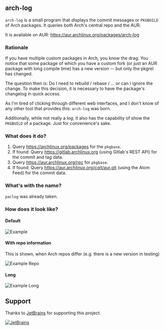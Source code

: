 ## arch-log

`arch-log` is a small program that displays the commit messages or `PKGBUILD` of Arch packages. It queries both Arch's central repo and the AUR.

It is available on AUR: https://aur.archlinux.org/packages/arch-log

### Rationale
If you have multiple custom packages in Arch, you know the drag: You notice that some package of which you have a custom fork (or just an AUR package with long compile time) has a new version -- but only the pkgrel has changed.

The question then is: Do I need to rebuild / rebase / ... or can I ignore the change. To make this decision, it is necessary to have the package's changelog in quick access.

As I'm tired of clicking through different web interfaces, and I don't know of any other tool that provides this: `arch-log` was born.

Additionally, while not really a *log*, it also has the capability of show the `PKGBUILD` of a package. Just for convenience's sake.

### What does it do?

 1. Query https://archlinux.org/packages for the `pkgbase`.
2. If found: Query https://gitlab.archlinux.org (using Gitlab's REST API) for the commit and tag data.
3. Query https://aur.archlinux.org/rpc for `pkgbase`.
4. If found: Query https://aur.archlinux.org/cgit/aur.git (using the Atom Feed) for the commit data.

### What's with the name?

`paclog` was already taken.

### How does it look like?

#### Default
![Example](https://necoro.dev/data/example_arch-log.png)

#### With repo information
This is shown, when Arch repos differ (e.g. there is a new version in testing)

![Example Repo](https://necoro.dev/data/example_arch-log_repos.png)

#### Long
![Example Long](https://necoro.dev/data/example_arch-log_long.png)

## Support

Thanks to [JetBrains][jb] for supporting this project.

[![JetBrains](https://necoro.dev/data/jetbrains_small2.png)][jb]

[jb]: https://www.jetbrains.com/?from=feed2imap-go
